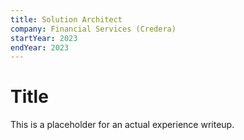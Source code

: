 ```yaml
---
title: Solution Architect
company: Financial Services (Credera)
startYear: 2023
endYear: 2023
---
```


# Title

This is a placeholder for an actual experience writeup.

